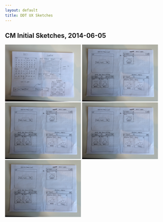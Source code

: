 ```yaml
---
layout: default
title: DDT UX Sketches
---
```


## CM Initial Sketches, 2014-06-05 

<a class="fancybox" rel="group" href="ux-wireframe-sketch-001.jpg"><img src="ux-wireframe-sketch-001.jpg" width="250px" alt="" /></a>
<a class="fancybox" rel="group" href="ux-wireframe-sketch-002.jpg"><img src="ux-wireframe-sketch-002.jpg" width="250px" alt="" /></a>
<br>
<a class="fancybox" rel="group" href="ux-wireframe-sketch-003.jpg"><img src="ux-wireframe-sketch-002.jpg" width="250px" alt="" /></a>
<a class="fancybox" rel="group" href="ux-wireframe-sketch-004.jpg"><img src="ux-wireframe-sketch-002.jpg" width="250px" alt="" /></a>
<br>
<a class="fancybox" rel="group" href="ux-wireframe-sketch-005.jpg"><img src="ux-wireframe-sketch-002.jpg" width="250px" alt="" /></a>
<br>